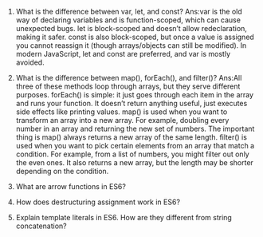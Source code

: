 

1) What is the difference between var, let, and const?
Ans:var is the old way of declaring variables and is function-scoped, which can cause unexpected bugs. let is block-scoped and doesn’t allow redeclaration, making it safer. const is also block-scoped, but once a value is assigned you cannot reassign it (though arrays/objects can still be modified). In modern JavaScript, let and const are preferred, and var is mostly avoided.

2) What is the difference between map(), forEach(), and filter()?
Ans:All three of these methods loop through arrays, but they serve different purposes.
forEach() is simple: it just goes through each item in the array and runs your function. It doesn’t return anything useful, just executes side effects like printing values.
map() is used when you want to transform an array into a new array. For example, doubling every number in an array and returning the new set of numbers. The important thing is map() always returns a new array of the same length.
filter() is used when you want to pick certain elements from an array that match a condition. For example, from a list of numbers, you might filter out only the even ones. It also returns a new array, but the length may be shorter depending on the condition.

3) What are arrow functions in ES6?
4) How does destructuring assignment work in ES6?
5) Explain template literals in ES6. How are they different from string concatenation?
